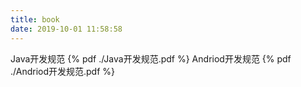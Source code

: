 ```yaml
---
title: book
date: 2019-10-01 11:58:58
---
```

Java开发规范
{% pdf ./Java开发规范.pdf %}
Andriod开发规范
{% pdf ./Andriod开发规范.pdf %}


